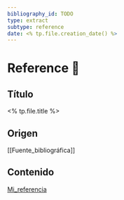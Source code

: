 ```yaml
---
bibliography_id: TODO
type: extract
subtype: reference
date: <% tp.file.creation_date() %>
---
```

# Reference 🔗
## Título
<% tp.file.title %>
## Origen
[[Fuente_bibliográfica]]
## Contenido
[Mi_referencia](https://www.google.es)